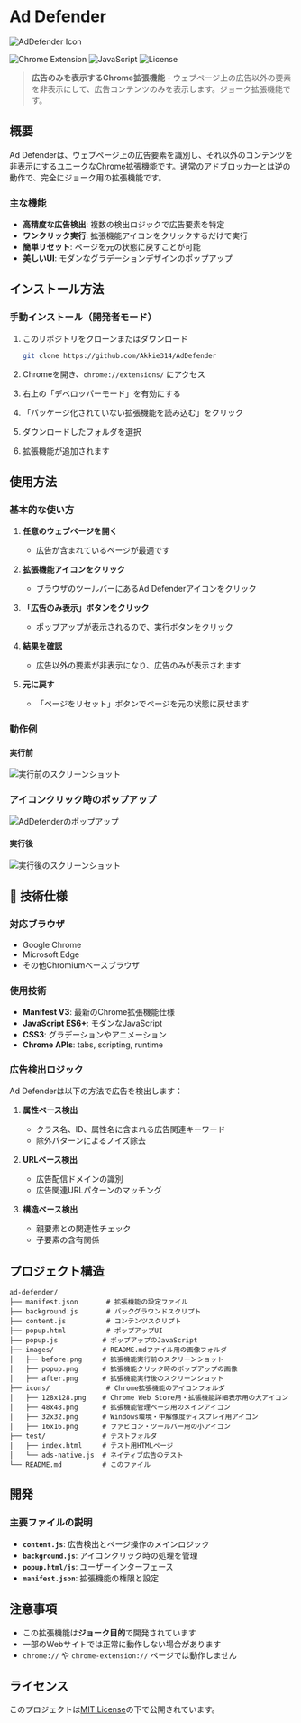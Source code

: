 # Ad Defender
![AdDefender Icon](./icons/128x128.png)

![Chrome Extension](https://img.shields.io/badge/Chrome-Extension-blue?style=for-the-badge&logo=google-chrome)
![JavaScript](https://img.shields.io/badge/JavaScript-ES6+-yellow?style=for-the-badge&logo=javascript)
![License](https://img.shields.io/badge/License-MIT-green?style=for-the-badge)

> **広告のみを表示するChrome拡張機能** - ウェブページ上の広告以外の要素を非表示にして、広告コンテンツのみを表示します。ジョーク拡張機能です。

## 概要

Ad Defenderは、ウェブページ上の広告要素を識別し、それ以外のコンテンツを非表示にするユニークなChrome拡張機能です。通常のアドブロッカーとは逆の動作で、完全にジョーク用の拡張機能です。

### 主な機能

- **高精度な広告検出**: 複数の検出ロジックで広告要素を特定
- **ワンクリック実行**: 拡張機能アイコンをクリックするだけで実行
- **簡単リセット**: ページを元の状態に戻すことが可能
- **美しいUI**: モダンなグラデーションデザインのポップアップ

## インストール方法


### 手動インストール（開発者モード）

1. このリポジトリをクローンまたはダウンロード
   ```bash
   git clone https://github.com/Akkie314/AdDefender
   ```

2. Chromeを開き、`chrome://extensions/` にアクセス

3. 右上の「デベロッパーモード」を有効にする

4. 「パッケージ化されていない拡張機能を読み込む」をクリック

5. ダウンロードしたフォルダを選択

6. 拡張機能が追加されます

## 使用方法

### 基本的な使い方

1. **任意のウェブページを開く**
   - 広告が含まれているページが最適です

2. **拡張機能アイコンをクリック**
   - ブラウザのツールバーにあるAd Defenderアイコンをクリック

3. **「広告のみ表示」ボタンをクリック**
   - ポップアップが表示されるので、実行ボタンをクリック

4. **結果を確認**
   - 広告以外の要素が非表示になり、広告のみが表示されます

5. **元に戻す**
   - 「ページをリセット」ボタンでページを元の状態に戻せます

### 動作例
#### 実行前
![実行前のスクリーンショット](./images/before.png)

### アイコンクリック時のポップアップ
![AdDefenderのポップアップ](./images/popup.png)

#### 実行後
![実行後のスクリーンショット](./images/after.png)

## 🔧 技術仕様

### 対応ブラウザ
- Google Chrome
- Microsoft Edge
- その他Chromiumベースブラウザ

### 使用技術
- **Manifest V3**: 最新のChrome拡張機能仕様
- **JavaScript ES6+**: モダンなJavaScript
- **CSS3**: グラデーションやアニメーション
- **Chrome APIs**: tabs, scripting, runtime

### 広告検出ロジック

Ad Defenderは以下の方法で広告を検出します：

1. **属性ベース検出**
   - クラス名、ID、属性名に含まれる広告関連キーワード
   - 除外パターンによるノイズ除去

2. **URLベース検出**
   - 広告配信ドメインの識別
   - 広告関連URLパターンのマッチング

3. **構造ベース検出**
   - 親要素との関連性チェック
   - 子要素の含有関係

## プロジェクト構造

```
ad-defender/
├── manifest.json       # 拡張機能の設定ファイル
├── background.js       # バックグラウンドスクリプト
├── content.js          # コンテンツスクリプト
├── popup.html          # ポップアップUI
├── popup.js           # ポップアップのJavaScript
├── images/            # README.mdファイル用の画像フォルダ
│   ├── before.png     # 拡張機能実行前のスクリーンショット
│   ├── popup.png      # 拡張機能クリック時のポップアップの画像
│   ├── after.png      # 拡張機能実行後のスクリーンショット
├── icons/              # Chrome拡張機能のアイコンフォルダ
│   ├── 128x128.png    # Chrome Web Store用・拡張機能詳細表示用の大アイコン
│   ├── 48x48.png      # 拡張機能管理ページ用のメインアイコン
│   ├── 32x32.png      # Windows環境・中解像度ディスプレイ用アイコン
│   ├── 16x16.png      # ファビコン・ツールバー用の小アイコン
├── test/              # テストフォルダ
│   ├── index.html     # テスト用HTMLページ
│   └── ads-native.js  # ネイティブ広告のテスト
└── README.md          # このファイル
```

## 開発

### 主要ファイルの説明

- **`content.js`**: 広告検出とページ操作のメインロジック
- **`background.js`**: アイコンクリック時の処理を管理
- **`popup.html/js`**: ユーザーインターフェース
- **`manifest.json`**: 拡張機能の権限と設定


## 注意事項

- この拡張機能は**ジョーク目的**で開発されています
- 一部のWebサイトでは正常に動作しない場合があります
- `chrome://` や `chrome-extension://` ページでは動作しません


## ライセンス

このプロジェクトは[MIT License](LICENSE)の下で公開されています。
